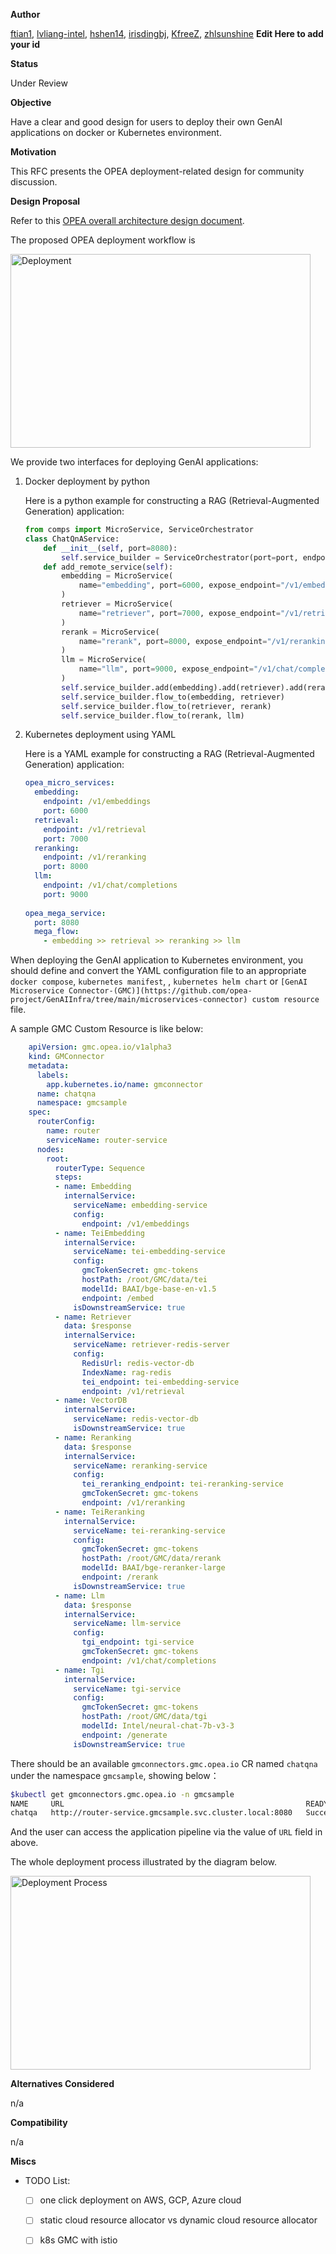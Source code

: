 **Author**

[ftian1](https://github.com/ftian1), [lvliang-intel](https://github.com/lvliang-intel), [hshen14](https://github.com/hshen14), [irisdingbj](https://github.com/irisdingbj), [KfreeZ](https://github.com/kfreez), [zhlsunshine](https://github.com/zhlsunshine) **Edit Here to add your id**

**Status**

Under Review

**Objective**

Have a clear and good design for users to deploy their own GenAI applications on docker or Kubernetes environment.


**Motivation**

This RFC presents the OPEA deployment-related design for community discussion.

**Design Proposal**

Refer to this [OPEA overall architecture design document](24-05-16-OPEA-001-Overall-Design.md).

The proposed OPEA deployment workflow is

<a target="_blank" href="opea_deploy_workflow.png">
  <img src="opea_deploy_workflow.png" alt="Deployment" width=480 height=310>
</a>

We provide two interfaces for deploying GenAI applications:

1. Docker deployment by python

    Here is a python example for constructing a RAG (Retrieval-Augmented Generation) application:

    ```python
    from comps import MicroService, ServiceOrchestrator
    class ChatQnAService:
        def __init__(self, port=8080):
            self.service_builder = ServiceOrchestrator(port=port, endpoint="/v1/chatqna")
        def add_remote_service(self):
            embedding = MicroService(
                name="embedding", port=6000, expose_endpoint="/v1/embeddings", use_remote_service=True
            )
            retriever = MicroService(
                name="retriever", port=7000, expose_endpoint="/v1/retrieval", use_remote_service=True
            )
            rerank = MicroService(
                name="rerank", port=8000, expose_endpoint="/v1/reranking", use_remote_service=True
            )
            llm = MicroService(
                name="llm", port=9000, expose_endpoint="/v1/chat/completions", use_remote_service=True
            )
            self.service_builder.add(embedding).add(retriever).add(rerank).add(llm)
            self.service_builder.flow_to(embedding, retriever)
            self.service_builder.flow_to(retriever, rerank)
            self.service_builder.flow_to(rerank, llm)
    
    ```

2. Kubernetes deployment using YAML

    Here is a YAML example for constructing a RAG (Retrieval-Augmented Generation) application:

    ```yaml
    opea_micro_services:
      embedding:
        endpoint: /v1/embeddings
        port: 6000
      retrieval:
        endpoint: /v1/retrieval
        port: 7000
      reranking:
        endpoint: /v1/reranking
        port: 8000
      llm:
        endpoint: /v1/chat/completions
        port: 9000
     
    opea_mega_service:
      port: 8080
      mega_flow:
        - embedding >> retrieval >> reranking >> llm
    
    ```

When deploying the GenAI application to Kubernetes environment, you should define and convert the YAML configuration file to an appropriate `docker compose`, `kubernetes manifest`, , `kubernetes helm chart` or `[GenAI Microservice Connector-(GMC)](https://github.com/opea-project/GenAIInfra/tree/main/microservices-connector) custom resource` file.

A sample GMC Custom Resource is like below:
```yaml
    apiVersion: gmc.opea.io/v1alpha3
    kind: GMConnector
    metadata:
      labels:
        app.kubernetes.io/name: gmconnector
      name: chatqna
      namespace: gmcsample
    spec:
      routerConfig:
        name: router
        serviceName: router-service
      nodes:
        root:
          routerType: Sequence
          steps:
          - name: Embedding
            internalService:
              serviceName: embedding-service
              config:
                endpoint: /v1/embeddings
          - name: TeiEmbedding
            internalService:
              serviceName: tei-embedding-service
              config:
                gmcTokenSecret: gmc-tokens
                hostPath: /root/GMC/data/tei
                modelId: BAAI/bge-base-en-v1.5
                endpoint: /embed
              isDownstreamService: true
          - name: Retriever
            data: $response
            internalService:
              serviceName: retriever-redis-server
              config:
                RedisUrl: redis-vector-db
                IndexName: rag-redis
                tei_endpoint: tei-embedding-service
                endpoint: /v1/retrieval
          - name: VectorDB
            internalService:
              serviceName: redis-vector-db
              isDownstreamService: true
          - name: Reranking
            data: $response
            internalService:
              serviceName: reranking-service
              config:
                tei_reranking_endpoint: tei-reranking-service
                gmcTokenSecret: gmc-tokens
                endpoint: /v1/reranking
          - name: TeiReranking
            internalService:
              serviceName: tei-reranking-service
              config:
                gmcTokenSecret: gmc-tokens
                hostPath: /root/GMC/data/rerank
                modelId: BAAI/bge-reranker-large
                endpoint: /rerank
              isDownstreamService: true
          - name: Llm
            data: $response
            internalService:
              serviceName: llm-service
              config:
                tgi_endpoint: tgi-service
                gmcTokenSecret: gmc-tokens
                endpoint: /v1/chat/completions
          - name: Tgi
            internalService:
              serviceName: tgi-service
              config:
                gmcTokenSecret: gmc-tokens
                hostPath: /root/GMC/data/tgi
                modelId: Intel/neural-chat-7b-v3-3
                endpoint: /generate
              isDownstreamService: true 
```
There should be an available `gmconnectors.gmc.opea.io` CR named `chatqna` under the namespace `gmcsample`, showing below：

```bash
$kubectl get gmconnectors.gmc.opea.io -n gmcsample
NAME     URL                                                      READY     AGE
chatqa   http://router-service.gmcsample.svc.cluster.local:8080   Success   3m
```

And the user can access the application pipeline via the value of `URL` field in above.

The whole deployment process illustrated by the diagram below.

<a target="_blank" href="opea_deploy_process.png">
  <img src="opea_deploy_process_v2.png" alt="Deployment Process" width=480 height=310>
</a>


**Alternatives Considered**

n/a

**Compatibility**

n/a

**Miscs**

- TODO List:

  - [ ] one click deployment on AWS, GCP, Azure cloud
  - [ ] static cloud resource allocator vs dynamic cloud resource allocator
  - [ ] k8s GMC with istio



